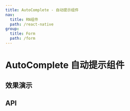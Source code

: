 ```yaml
---
title: AutoComplete - 自动提示组件
nav:
  title: RN组件
  path: /react-native
group:
  title: Form
  path: /form
---
```


# AutoComplete 自动提示组件

## 效果演示

## API
